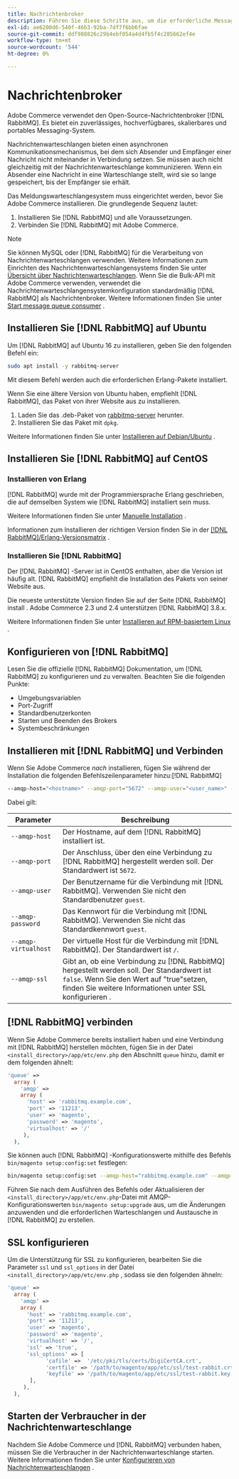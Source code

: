 ```yaml
---
title: Nachrichtenbroker
description: Führen Sie diese Schritte aus, um die erforderliche Message Broker-Software (z. B. [!DNL RabbitMQ]) für lokale Installationen von Adobe Commerce zu installieren und zu konfigurieren.
exl-id: ae6200d6-540f-46b3-92ba-7df7f6bb6fae
source-git-commit: ddf988826c29b4ebf054a4d4fb5f4c285662ef4e
workflow-type: tm+mt
source-wordcount: '544'
ht-degree: 0%

---
```


# Nachrichtenbroker

Adobe Commerce verwendet den Open-Source-Nachrichtenbroker [!DNL RabbitMQ]. Es bietet ein zuverlässiges, hochverfügbares, skalierbares und portables Messaging-System.

Nachrichtenwarteschlangen bieten einen asynchronen Kommunikationsmechanismus, bei dem sich Absender und Empfänger einer Nachricht nicht miteinander in Verbindung setzen. Sie müssen auch nicht gleichzeitig mit der Nachrichtenwarteschlange kommunizieren. Wenn ein Absender eine Nachricht in eine Warteschlange stellt, wird sie so lange gespeichert, bis der Empfänger sie erhält.

Das Meldungswarteschlangesystem muss eingerichtet werden, bevor Sie Adobe Commerce installieren. Die grundlegende Sequenz lautet:

1. Installieren Sie [!DNL RabbitMQ] und alle Voraussetzungen.
1. Verbinden Sie [!DNL RabbitMQ] mit Adobe Commerce.

>[!NOTE]
>
>Sie können MySQL oder [!DNL RabbitMQ] für die Verarbeitung von Nachrichtenwarteschlangen verwenden. Weitere Informationen zum Einrichten des Nachrichtenwarteschlangensystems finden Sie unter [Übersicht über Nachrichtenwarteschlangen](https://developer.adobe.com/commerce/php/development/components/message-queues/). Wenn Sie die Bulk-API mit Adobe Commerce verwenden, verwendet die Nachrichtenwarteschlangensystemkonfiguration standardmäßig [!DNL RabbitMQ] als Nachrichtenbroker. Weitere Informationen finden Sie unter [Start message queue consumer](../../configuration/cli/start-message-queues.md) .

## Installieren Sie [!DNL RabbitMQ] auf Ubuntu

Um [!DNL RabbitMQ] auf Ubuntu 16 zu installieren, geben Sie den folgenden Befehl ein:

```bash
sudo apt install -y rabbitmq-server
```

Mit diesem Befehl werden auch die erforderlichen Erlang-Pakete installiert.

Wenn Sie eine ältere Version von Ubuntu haben, empfiehlt [!DNL RabbitMQ], das Paket von ihrer Website aus zu installieren.

1. Laden Sie das .deb-Paket von [rabbitmq-server](https://www.rabbitmq.com/download.html) herunter.
1. Installieren Sie das Paket mit `dpkg`.

Weitere Informationen finden Sie unter [Installieren auf Debian/Ubuntu](https://www.rabbitmq.com/install-debian.html) .

## Installieren Sie [!DNL RabbitMQ] auf CentOS

### Installieren von Erlang

[!DNL RabbitMQ] wurde mit der Programmiersprache Erlang geschrieben, die auf demselben System wie [!DNL RabbitMQ] installiert sein muss.

Weitere Informationen finden Sie unter [Manuelle Installation](https://www.erlang-solutions.com/downloads/) .

Informationen zum Installieren der richtigen Version finden Sie in der [[!DNL RabbitMQ]/Erlang-Versionsmatrix](https://www.rabbitmq.com/which-erlang.html) .

### Installieren Sie [!DNL RabbitMQ]

Der [!DNL RabbitMQ] -Server ist in CentOS enthalten, aber die Version ist häufig alt. [!DNL RabbitMQ] empfiehlt die Installation des Pakets von seiner Website aus.

Die neueste unterstützte Version finden Sie auf der Seite [!DNL RabbitMQ] install . Adobe Commerce 2.3 und 2.4 unterstützen [!DNL RabbitMQ] 3.8.x.

Weitere Informationen finden Sie unter [Installieren auf RPM-basiertem Linux](https://www.rabbitmq.com/install-rpm.html) .

## Konfigurieren von [!DNL RabbitMQ]

Lesen Sie die offizielle [!DNL RabbitMQ] Dokumentation, um [!DNL RabbitMQ] zu konfigurieren und zu verwalten. Beachten Sie die folgenden Punkte:

* Umgebungsvariablen
* Port-Zugriff
* Standardbenutzerkonten
* Starten und Beenden des Brokers
* Systembeschränkungen

## Installieren mit [!DNL RabbitMQ] und Verbinden

Wenn Sie Adobe Commerce _nach_ installieren, fügen Sie während der Installation die folgenden Befehlszeilenparameter hinzu:[!DNL RabbitMQ]

```bash
--amqp-host="<hostname>" --amqp-port="5672" --amqp-user="<user_name>" --amqp-password="<password>" --amqp-virtualhost="/"
```

Dabei gilt:

| Parameter | Beschreibung |
|--- |--- |
| `--amqp-host` | Der Hostname, auf dem [!DNL RabbitMQ] installiert ist. |
| `--amqp-port` | Der Anschluss, über den eine Verbindung zu [!DNL RabbitMQ] hergestellt werden soll. Der Standardwert ist `5672`. |
| `--amqp-user` | Der Benutzername für die Verbindung mit [!DNL RabbitMQ]. Verwenden Sie nicht den Standardbenutzer `guest`. |
| `--amqp-password` | Das Kennwort für die Verbindung mit [!DNL RabbitMQ]. Verwenden Sie nicht das Standardkennwort `guest`. |
| `--amqp-virtualhost` | Der virtuelle Host für die Verbindung mit [!DNL RabbitMQ]. Der Standardwert ist `/`. |
| `--amqp-ssl` | Gibt an, ob eine Verbindung zu [!DNL RabbitMQ] hergestellt werden soll. Der Standardwert ist `false`. Wenn Sie den Wert auf &quot;true&quot;setzen, finden Sie weitere Informationen unter SSL konfigurieren . |

## [!DNL RabbitMQ] verbinden

Wenn Sie Adobe Commerce bereits installiert haben und eine Verbindung mit [!DNL RabbitMQ] herstellen möchten, fügen Sie in der Datei `<install_directory>/app/etc/env.php` den Abschnitt `queue` hinzu, damit er dem folgenden ähnelt:

```php
'queue' =>
  array (
    'amqp' =>
    array (
      'host' => 'rabbitmq.example.com',
      'port' => '11213',
      'user' => 'magento',
      'password' => 'magento',
      'virtualhost' => '/'
     ),
  ),
```

Sie können auch [!DNL RabbitMQ] -Konfigurationswerte mithilfe des Befehls `bin/magento setup:config:set` festlegen:

```bash
bin/magento setup:config:set --amqp-host="rabbitmq.example.com" --amqp-port="11213" --amqp-user="magento" --amqp-password="magento" --amqp-virtualhost="/"
```

Führen Sie nach dem Ausführen des Befehls oder Aktualisieren der `<install_directory>/app/etc/env.php`-Datei mit AMQP-Konfigurationswerten `bin/magento setup:upgrade` aus, um die Änderungen anzuwenden und die erforderlichen Warteschlangen und Austausche in [!DNL RabbitMQ] zu erstellen.

## SSL konfigurieren

Um die Unterstützung für SSL zu konfigurieren, bearbeiten Sie die Parameter `ssl` und `ssl_options` in der Datei `<install_directory>/app/etc/env.php` , sodass sie den folgenden ähneln:

```php
'queue' =>
  array (
    'amqp' =>
    array (
      'host' => 'rabbitmq.example.com',
      'port' => '11213',
      'user' => 'magento',
      'password' => 'magento',
      'virtualhost' => '/',
      'ssl' => 'true',
      'ssl_options' => [
            'cafile' =>  '/etc/pki/tls/certs/DigiCertCA.crt',
            'certfile' => '/path/to/magento/app/etc/ssl/test-rabbit.crt',
            'keyfile' => '/path/to/magento/app/etc/ssl/test-rabbit.key'
       ],
     ),
  ),
```

## Starten der Verbraucher in der Nachrichtenwarteschlange

Nachdem Sie Adobe Commerce und [!DNL RabbitMQ] verbunden haben, müssen Sie die Verbraucher in der Nachrichtenwarteschlange starten. Weitere Informationen finden Sie unter [Konfigurieren von Nachrichtenwarteschlangen](../../configuration/cli/start-message-queues.md) .
